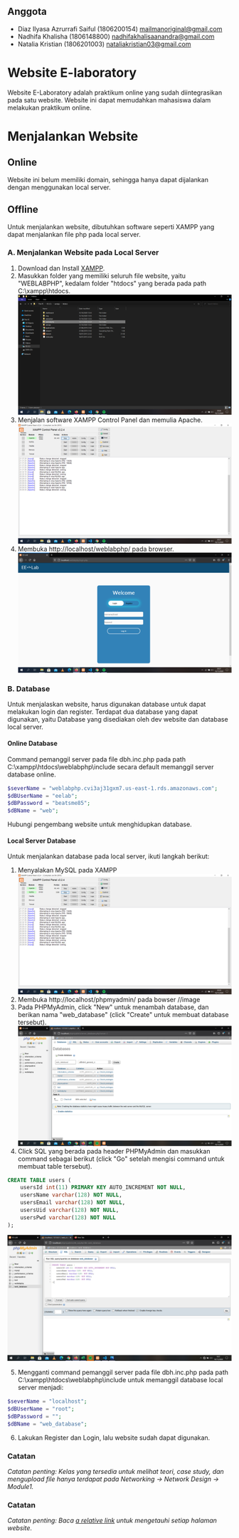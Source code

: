 ## Anggota
* Diaz Ilyasa Azrurrafi Saiful (1806200154) 
mailmanoriginal@gmail.com
* Nadhifa Khalisha (1806148800)
nadhifakhalisaanandra@gmail.com
* Natalia Kristian (1806201003)
nataliakristian03@gmail.com

# Website E-laboratory
Website E-Laboratory adalah praktikum online yang sudah diintegrasikan pada satu website.
Website ini dapat memudahkan mahasiswa dalam melakukan praktikum online.

# Menjalankan Website
## Online
Website ini belum memiliki domain, sehingga hanya dapat dijalankan dengan menggunakan local server.

## Offline
Untuk menjalankan website, dibutuhkan software seperti XAMPP yang dapat menjalankan file php pada local server.

### A. Menjalankan Website pada Local Server
1. Download dan Install [XAMPP](https://www.apachefriends.org/index.html).
2. Masukkan folder yang memiliki seluruh file website, yaitu "WEBLABPHP", kedalam folder "htdocs" yang berada pada path C:\xampp\htdocs.
![](md_img/put_folder.png)
3. Menjalan software XAMPP Control Panel dan memulia Apache.
![](md_img/apache_start.png)
4. Membuka http://localhost/weblabphp/ pada browser.
![](md_img/open_web.png)

### B. Database
Untuk menjalaskan website, harus digunakan database untuk dapat melakukan login dan register. Terdapat dua database yang dapat digunakan, yaitu Database yang disediakan oleh dev website dan database local server.
#### Online Database
Command pemanggil server pada file dbh.inc.php pada path C:\xampp\htdocs\weblabphp\include secara default memanggil server database online.
```php
$severName = "weblabphp.cvi3aj31gxm7.us-east-1.rds.amazonaws.com";
$dBUserName = "eelab";
$dBPassword = "beatsme85";
$dBName = "web";
```
Hubungi pengembang website untuk menghidupkan database.

#### Local Server Database
Untuk menjalankan database pada local server, ikuti langkah berikut:
1. Menyalakan MySQL pada XAMPP
![](md_img/sql_start.png)
2. Membuka http://localhost/phpmyadmin/ pada bowser
//image
3. Pada PHPMyAdmin, click "New" untuk menambah database, dan berikan nama "web_database" (click "Create" untuk membuat database tersebut).
![](md_img/new_database.png)
4. Click SQL yang berada pada header PHPMyAdmin dan masukkan command sebagai berikut (click "Go" setelah mengisi command untuk membuat table tersebut).
```sql
CREATE TABLE users (
	usersId int(11) PRIMARY KEY AUTO_INCREMENT NOT NULL,
    usersName varchar(128) NOT NULL,
    usersEmail varchar(128) NOT NULL,
    usersUid varchar(128) NOT NULL,
    usersPwd varchar(128) NOT NULL
);
```
![](md_img/new_tables.png)

5. Mengganti command pemanggil server pada file dbh.inc.php pada path C:\xampp\htdocs\weblabphp\include untuk memanggil database local server menjadi:
```php
$severName = "localhost";     
$dBUserName = "root";        
$dBPassword = "";         
$dBName = "web_database"; 
```

6. Lakukan Register dan Login, lalu website sudah dapat digunakan.

### Catatan
*Catatan penting: Kelas yang tersedia untuk melihat teori, case study, dan mengupload file hanya terdapat pada 
Networking → Network Design → Module1.*
### Catatan
*Catatan penting: Baca [a relative link](Navigaton.md) untuk mengetauhi setiap halaman website.*
